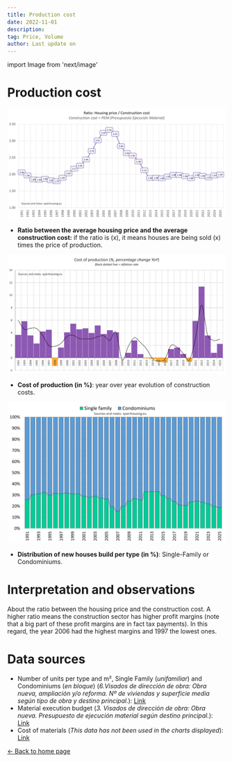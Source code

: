 ```yaml
---
title: Production cost
date: 2022-11-01
description:
tag: Price, Volume
author: Last update on
---
```


import Image from 'next/image'

# Production cost

[![Coste de construcción](/images/costratio.png)](/images/costratio.png)

- **Ratio between the average housing price and the average construction cost:** if the ratio is (x), it means houses are being sold (x) times the price of production.

[![Coste de materiales](/images/costchange.png)](/images/costchange.png)

- **Cost of production (in %)**: year over year evolution of construction costs.

[![Tipo de vivienda](/images/typehouse.png)](/images/typehouse.png)

- **Distribution of new houses build per type (in %)**: Single-Family or Condominiums.

# Interpretation and observations

About the ratio between the housing price and the construction cost. A higher ratio means the construction sector has higher profit margins (note that a big part of these profit margins are in fact tax payments). In this regard, the year 2006 had the highest margins and 1997 the lowest ones.

# Data sources

- Number of units per type and m², Single Family (_unifamiliar_) and Condominiums (_en bloque_) (_6.Visados de dirección de obra: Obra nueva, ampliación y/o reforma. Nº de viviendas y superficie media según tipo de obra y destino principal._): [Link](https://www.fomento.gob.es/BE/?nivel=2&orden=09000000)
- Material execution budget (_3. Visados de dirección de obra: Obra nueva. Presupuesto de ejecución material según destino principal._): [Link](https://www.fomento.gob.es/BE/?nivel=2&orden=09000000)
- Cost of materials (_This data has not been used in the charts displayed_): [Link](https://apps.fomento.gob.es/BoletinOnline/?nivel=2&orden=08000000)

<div class="meta-line"><a class="meta-back" href="/">← Back to home page</a></div>

